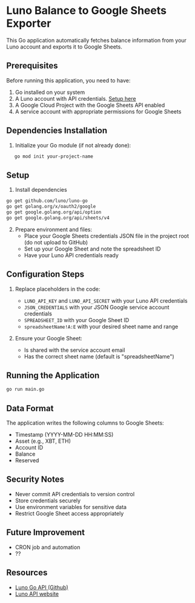 # Luno Balance to Google Sheets Exporter

This Go application automatically fetches balance information from your Luno account and exports it to Google Sheets.

## Prerequisites

Before running this application, you need to have:

1. Go installed on your system
2. A Luno account with API credentials. [Setup here](https://www.luno.com/wallet/security/api_keys)
3. A Google Cloud Project with the Google Sheets API enabled
4. A service account with appropriate permissions for Google Sheets

## Dependencies Installation

1. Initialize your Go module (if not already done):
```bash
   go mod init your-project-name
```

## Setup

1. Install dependencies
```bash
go get github.com/luno/luno-go
go get golang.org/x/oauth2/google
go get google.golang.org/api/option
go get google.golang.org/api/sheets/v4
```

2. Prepare environment and files:
   - Place your Google Sheets credentials JSON file in the project root (do not upload to GitHub)
   - Set up your Google Sheet and note the spreadsheet ID
   - Have your Luno API credentials ready

## Configuration Steps

1. Replace placeholders in the code:
   - `LUNO_API_KEY` and `LUNO_API_SECRET` with your Luno API credentials
   - `JSON_CREDENTIALS` with your JSON Google service account credentials
   - `SPREADSHEET_ID` with your Google Sheet ID
   - `spreadsheetName!A:E` with your desired sheet name and range

2. Ensure your Google Sheet:
   - Is shared with the service account email
   - Has the correct sheet name (default is "spreadsheetName")

## Running the Application

```bash
go run main.go
```

## Data Format

The application writes the following columns to Google Sheets:
- Timestamp (YYYY-MM-DD HH:MM:SS)
- Asset (e.g., XBT, ETH)
- Account ID
- Balance
- Reserved

## Security Notes

- Never commit API credentials to version control
- Store credentials securely
- Use environment variables for sensitive data
- Restrict Google Sheet access appropriately

## Future Improvement

- CRON job and automation
- ??

## Resources

- [Luno Go API (Github)](https://github.com/luno/luno-go)
- [Luno API website](https://www.luno.com/en/developers/api)